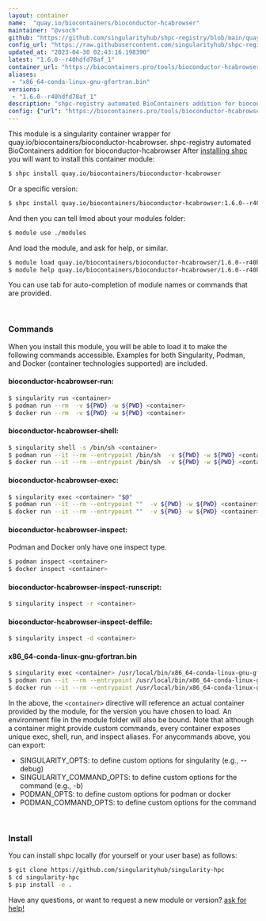 ```yaml
---
layout: container
name:  "quay.io/biocontainers/bioconductor-hcabrowser"
maintainer: "@vsoch"
github: "https://github.com/singularityhub/shpc-registry/blob/main/quay.io/biocontainers/bioconductor-hcabrowser/container.yaml"
config_url: "https://raw.githubusercontent.com/singularityhub/shpc-registry/main/quay.io/biocontainers/bioconductor-hcabrowser/container.yaml"
updated_at: "2023-04-30 02:43:16.198390"
latest: "1.6.0--r40hdfd78af_1"
container_url: "https://biocontainers.pro/tools/bioconductor-hcabrowser"
aliases:
 - "x86_64-conda-linux-gnu-gfortran.bin"
versions:
 - "1.6.0--r40hdfd78af_1"
description: "shpc-registry automated BioContainers addition for bioconductor-hcabrowser"
config: {"url": "https://biocontainers.pro/tools/bioconductor-hcabrowser", "maintainer": "@vsoch", "description": "shpc-registry automated BioContainers addition for bioconductor-hcabrowser", "latest": {"1.6.0--r40hdfd78af_1": "sha256:92ed1e179be104e91de3f3ee0059d1e9792ff5c6cffaa0f6119343e6c39015d8"}, "tags": {"1.6.0--r40hdfd78af_1": "sha256:92ed1e179be104e91de3f3ee0059d1e9792ff5c6cffaa0f6119343e6c39015d8"}, "docker": "quay.io/biocontainers/bioconductor-hcabrowser", "aliases": {"x86_64-conda-linux-gnu-gfortran.bin": "/usr/local/bin/x86_64-conda-linux-gnu-gfortran.bin"}}
---
```


This module is a singularity container wrapper for quay.io/biocontainers/bioconductor-hcabrowser.
shpc-registry automated BioContainers addition for bioconductor-hcabrowser
After [installing shpc](#install) you will want to install this container module:


```bash
$ shpc install quay.io/biocontainers/bioconductor-hcabrowser
```

Or a specific version:

```bash
$ shpc install quay.io/biocontainers/bioconductor-hcabrowser:1.6.0--r40hdfd78af_1
```

And then you can tell lmod about your modules folder:

```bash
$ module use ./modules
```

And load the module, and ask for help, or similar.

```bash
$ module load quay.io/biocontainers/bioconductor-hcabrowser/1.6.0--r40hdfd78af_1
$ module help quay.io/biocontainers/bioconductor-hcabrowser/1.6.0--r40hdfd78af_1
```

You can use tab for auto-completion of module names or commands that are provided.

<br>

### Commands

When you install this module, you will be able to load it to make the following commands accessible.
Examples for both Singularity, Podman, and Docker (container technologies supported) are included.

#### bioconductor-hcabrowser-run:

```bash
$ singularity run <container>
$ podman run --rm  -v ${PWD} -w ${PWD} <container>
$ docker run --rm  -v ${PWD} -w ${PWD} <container>
```

#### bioconductor-hcabrowser-shell:

```bash
$ singularity shell -s /bin/sh <container>
$ podman run --it --rm --entrypoint /bin/sh  -v ${PWD} -w ${PWD} <container>
$ docker run --it --rm --entrypoint /bin/sh  -v ${PWD} -w ${PWD} <container>
```

#### bioconductor-hcabrowser-exec:

```bash
$ singularity exec <container> "$@"
$ podman run --it --rm --entrypoint ""  -v ${PWD} -w ${PWD} <container> "$@"
$ docker run --it --rm --entrypoint ""  -v ${PWD} -w ${PWD} <container> "$@"
```

#### bioconductor-hcabrowser-inspect:

Podman and Docker only have one inspect type.

```bash
$ podman inspect <container>
$ docker inspect <container>
```

#### bioconductor-hcabrowser-inspect-runscript:

```bash
$ singularity inspect -r <container>
```

#### bioconductor-hcabrowser-inspect-deffile:

```bash
$ singularity inspect -d <container>
```


#### x86_64-conda-linux-gnu-gfortran.bin

```bash
$ singularity exec <container> /usr/local/bin/x86_64-conda-linux-gnu-gfortran.bin
$ podman run --it --rm --entrypoint /usr/local/bin/x86_64-conda-linux-gnu-gfortran.bin   -v ${PWD} -w ${PWD} <container> -c " $@"
$ docker run --it --rm --entrypoint /usr/local/bin/x86_64-conda-linux-gnu-gfortran.bin   -v ${PWD} -w ${PWD} <container> -c " $@"
```



In the above, the `<container>` directive will reference an actual container provided
by the module, for the version you have chosen to load. An environment file in the
module folder will also be bound. Note that although a container
might provide custom commands, every container exposes unique exec, shell, run, and
inspect aliases. For anycommands above, you can export:

 - SINGULARITY_OPTS: to define custom options for singularity (e.g., --debug)
 - SINGULARITY_COMMAND_OPTS: to define custom options for the command (e.g., -b)
 - PODMAN_OPTS: to define custom options for podman or docker
 - PODMAN_COMMAND_OPTS: to define custom options for the command

<br>

### Install

You can install shpc locally (for yourself or your user base) as follows:

```bash
$ git clone https://github.com/singularityhub/singularity-hpc
$ cd singularity-hpc
$ pip install -e .
```

Have any questions, or want to request a new module or version? [ask for help!](https://github.com/singularityhub/singularity-hpc/issues)